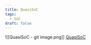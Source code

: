 ```yaml
---
title: QuasiSoC
tags:
  - SoC
draft: false
---
```

![[QuasiSoC - git image.png]]
[QuasiSoC](https://github.com/regymm/quasiSoC)
